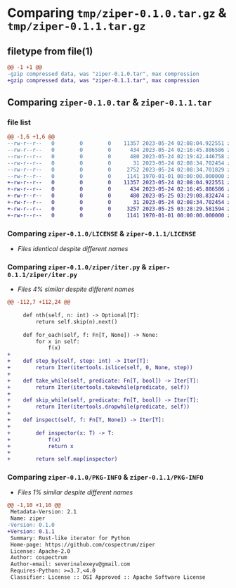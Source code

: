 # Comparing `tmp/ziper-0.1.0.tar.gz` & `tmp/ziper-0.1.1.tar.gz`

## filetype from file(1)

```diff
@@ -1 +1 @@
-gzip compressed data, was "ziper-0.1.0.tar", max compression
+gzip compressed data, was "ziper-0.1.1.tar", max compression
```

## Comparing `ziper-0.1.0.tar` & `ziper-0.1.1.tar`

### file list

```diff
@@ -1,6 +1,6 @@
--rw-r--r--   0        0        0    11357 2023-05-24 02:08:04.922551 ziper-0.1.0/LICENSE
--rw-r--r--   0        0        0      434 2023-05-24 02:16:45.886586 ziper-0.1.0/README.md
--rw-r--r--   0        0        0      480 2023-05-24 02:19:42.446758 ziper-0.1.0/pyproject.toml
--rw-r--r--   0        0        0       31 2023-05-24 02:08:34.702454 ziper-0.1.0/ziper/__init__.py
--rw-r--r--   0        0        0     2752 2023-05-24 02:08:34.701829 ziper-0.1.0/ziper/iter.py
--rw-r--r--   0        0        0     1141 1970-01-01 00:00:00.000000 ziper-0.1.0/PKG-INFO
+-rw-r--r--   0        0        0    11357 2023-05-24 02:08:04.922551 ziper-0.1.1/LICENSE
+-rw-r--r--   0        0        0      434 2023-05-24 02:16:45.886586 ziper-0.1.1/README.md
+-rw-r--r--   0        0        0      480 2023-05-25 03:29:08.832474 ziper-0.1.1/pyproject.toml
+-rw-r--r--   0        0        0       31 2023-05-24 02:08:34.702454 ziper-0.1.1/ziper/__init__.py
+-rw-r--r--   0        0        0     3257 2023-05-25 03:28:29.581594 ziper-0.1.1/ziper/iter.py
+-rw-r--r--   0        0        0     1141 1970-01-01 00:00:00.000000 ziper-0.1.1/PKG-INFO
```

### Comparing `ziper-0.1.0/LICENSE` & `ziper-0.1.1/LICENSE`

 * *Files identical despite different names*

### Comparing `ziper-0.1.0/ziper/iter.py` & `ziper-0.1.1/ziper/iter.py`

 * *Files 4% similar despite different names*

```diff
@@ -112,7 +112,24 @@
 
     def nth(self, n: int) -> Optional[T]:
         return self.skip(n).next()
 
     def for_each(self, f: Fn[T, None]) -> None:
         for x in self:
             f(x)
+
+    def step_by(self, step: int) -> Iter[T]:
+        return Iter(itertools.islice(self, 0, None, step))
+
+    def take_while(self, predicate: Fn[T, bool]) -> Iter[T]:
+        return Iter(itertools.takewhile(predicate, self))
+
+    def skip_while(self, predicate: Fn[T, bool]) -> Iter[T]:
+        return Iter(itertools.dropwhile(predicate, self))
+
+    def inspect(self, f: Fn[T, None]) -> Iter[T]:
+
+        def inspector(x: T) -> T:
+            f(x)
+            return x
+
+        return self.map(inspector)
```

### Comparing `ziper-0.1.0/PKG-INFO` & `ziper-0.1.1/PKG-INFO`

 * *Files 1% similar despite different names*

```diff
@@ -1,10 +1,10 @@
 Metadata-Version: 2.1
 Name: ziper
-Version: 0.1.0
+Version: 0.1.1
 Summary: Rust-like iterator for Python
 Home-page: https://github.com/cospectrum/ziper
 License: Apache-2.0
 Author: cospectrum
 Author-email: severinalexeyv@gmail.com
 Requires-Python: >=3.7,<4.0
 Classifier: License :: OSI Approved :: Apache Software License
```

